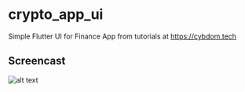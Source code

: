 # crypto_app_ui


Simple Flutter UI for Finance App from tutorials at https://cybdom.tech

## Screencast

![alt text](assets/imgs/screen.gif)
